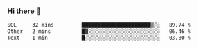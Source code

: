 ### Hi there 👋

<!--
**urzz/urzz** is a ✨ _special_ ✨ repository because its `README.md` (this file) appears on your GitHub profile.

Here are some ideas to get you started:

- 🔭 I’m currently working on ...
- 🌱 I’m currently learning ...
- 👯 I’m looking to collaborate on ...
- 🤔 I’m looking for help with ...
- 💬 Ask me about ...
- 📫 How to reach me: ...
- 😄 Pronouns: ...
- ⚡ Fun fact: ...
-->

<!--START_SECTION:waka-->

```txt
SQL     32 mins         ██████████████████████▒░░   89.74 %
Other   2 mins          █▓░░░░░░░░░░░░░░░░░░░░░░░   06.46 %
Text    1 min           █░░░░░░░░░░░░░░░░░░░░░░░░   03.80 %
```

<!--END_SECTION:waka-->
